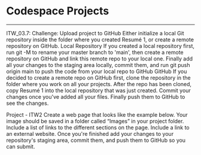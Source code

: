 # Codespace Projects
--------------------

ITW_03.7: Challenge: Upload project to GitHub
Either initialize a local Git repository inside the folder where you created Resumé 1, or create a remote repository on GitHub.
Local Repository
If you created a local repository first, run git -M to rename your master branch to 'main', then create a remote repository on GitHub and link this remote repo to your local one.
Finally add all your changes to the staging area locally, commit them, and run git push origin main to push the code from your local repo to GitHub
GitHub
If you decided to create a remote repo on GitHub first, clone the repository in the folder where you work on all your projects.
After the repo has been cloned, copy Resumé 1 into the local repository that was just created.
Commit your changes once you've added all your files.
Finally push them to GitHub to see the changes.


Project - ITW2
Create a web page that looks like the example below.
Your image should be saved in a folder called “Images” in your project folder.
Include a list of links to the different sections on the page.
Include a link to an external website.
Once you're finished add your changes to your repository's staging area, commit them, and push them to GitHub so you can submit.
